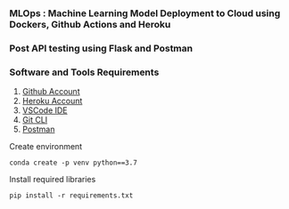 ### MLOps : Machine Learning Model Deployment to Cloud using Dockers, Github Actions and Heroku 
### Post API testing using Flask and Postman 

### Software and Tools Requirements

1. [Github Account](https://github.com)
2. [Heroku Account](https://heroku.com)
3. [VSCode IDE](https://code.visualstudio.com/)
4. [Git CLI](https://git-scm.com/book/en/v2/Getting-Started-The-Command-Line)
5. [Postman](https://www.postman.com/downloads/)

Create environment

```
conda create -p venv python==3.7
```
Install required libraries 

```
pip install -r requirements.txt
```

